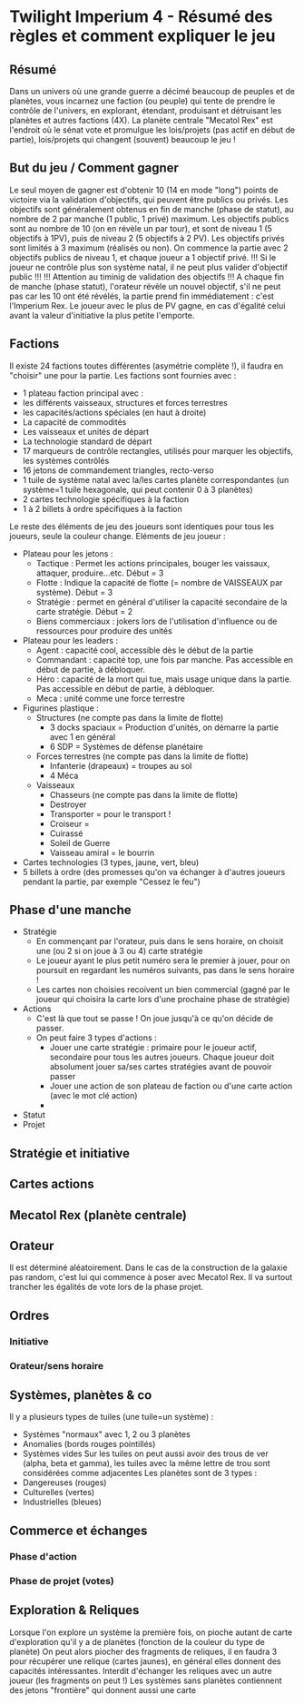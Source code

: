 # Twilight Imperium 4 - Résumé des règles et comment expliquer le jeu

## Résumé
Dans un univers où une grande guerre a décimé beaucoup de peuples et de planètes, vous incarnez une faction (ou peuple) qui tente de prendre le contrôle de l'univers, en explorant, étendant, produisant et détruisant les planètes et autres factions (4X).
La planète centrale "Mecatol Rex" est l'endroit où le sénat vote et promulgue les lois/projets (pas actif en début de partie), lois/projets qui changent (souvent) beaucoup le jeu !

## But du jeu / Comment gagner
Le seul moyen de gagner est d'obtenir 10 (14 en mode "long") points de victoire via la validation d'objectifs, qui peuvent être publics ou privés.
Les objectifs sont généralement obtenus en fin de manche (phase de statut), au nombre de 2 par manche (1 public, 1 privé) maximum.
Les objectifs publics sont au nombre de 10 (on en révèle un par tour), et sont de niveau 1 (5 objectifs à 1PV), puis de niveau 2 (5 objectifs à 2 PV). Les objectifs privés sont limités à 3 maximum (réalisés ou non).
On commence la partie avec 2 objectifs publics de niveau 1, et chaque joueur a 1 objectif privé.
!!! Si le joueur ne contrôle plus son système natal, il ne peut plus valider d'objectif public !!!
!!! Attention au timinig de validation des objectifs !!!
A chaque fin de manche (phase statut), l'orateur révèle un nouvel objectif, s'il ne peut pas car les 10 ont été révélés, la partie prend fin immédiatement : c'est l'Imperium Rex. Le joueur avec le plus de PV gagne, en cas d'égalité celui avant la valeur d'initiative la plus petite l'emporte.

## Factions
Il existe 24 factions toutes différentes (asymétrie complète !), il faudra en "choisir" une pour la partie.
Les factions sont fournies avec :
* 1 plateau faction principal avec :
 * les différents vaisseaux, structures et forces terrestres
 * les capacités/actions spéciales (en haut à droite)
 * La capacité de commodités
 * Les vaisseaux et unités de départ
 * La technologie standard de départ
* 17 marqueurs de contrôle rectangles, utilisés pour marquer les objectifs, les systèmes contrôlés
* 16 jetons de commandement triangles, recto-verso
* 1 tuile de système natal avec la/les cartes planète correspondantes (un système=1 tuile hexagonale, qui peut contenir 0 à 3 planètes)
* 2 cartes technologie spécifiques à la faction
* 1 à 2 billets à ordre spécifiques à la faction

Le reste des éléments de jeu des joueurs sont identiques pour tous les joueurs, seule la couleur change.
Eléments de jeu joueur :
* Plateau pour les jetons :
  * Tactique : Permet les actions principales, bouger les vaissaux, attaquer, produire...etc. Début = 3
  * Flotte : Indique la capacité de flotte (= nombre de VAISSEAUX par système). Début = 3
  * Stratégie : permet en général d'utiliser la capacité secondaire de la carte stratégie. Début = 2
  * Biens commerciaux : jokers lors de l'utilisation d'influence ou de ressources pour produire des unités
* Plateau pour les leaders :
  * Agent : capacité cool, accessible dès le début de la partie
  * Commandant : capacité top, une fois par manche. Pas accessible en début de partie, à débloquer.
  * Héro : capacité de la mort qui tue, mais usage unique dans la partie. Pas accessible en début de partie, à débloquer.
  * Meca : unité comme une force terrestre
* Figurines plastique :
  * Structures (ne compte pas dans la limite de flotte)
    * 3 docks spaciaux = Production d'unités, on démarre la partie avec 1 en général
    * 6 SDP = Systèmes de défense planétaire
  * Forces terrestres (ne compte pas dans la limite de flotte)
    * Infanterie (drapeaux) = troupes au sol
    * 4 Méca
  * Vaisseaux
    * Chasseurs (ne compte pas dans la limite de flotte)
    * Destroyer
    * Transporter = pour le transport !
    * Croiseur =
    * Cuirassé
    * Soleil de Guerre
    * Vaisseau amiral = le bourrin
* Cartes technologies (3 types, jaune, vert, bleu)
* 5 billets à ordre (des promesses qu'on va échanger à d'autres joueurs pendant la partie, par exemple "Cessez le feu")

## Phase d'une manche
* Stratégie
  * En commençant par l'orateur, puis dans le sens horaire, on choisit une (ou 2 si on joue à 3 ou 4) carte stratégie
  * Le joueur ayant le plus petit numéro sera le premier à jouer, pour on poursuit en regardant les numéros suivants, pas dans le sens horaire !
  * Les cartes non choisies recoivent un bien commercial (gagné par le joueur qui choisira la carte lors d'une prochaine phase de stratégie)
* Actions
  * C'est là que tout se passe ! On joue jusqu'à ce qu'on décide de passer.
  * On peut faire 3 types d'actions :
    * Jouer une carte stratégie : primaire pour le joueur actif, secondaire pour tous les autres joueurs. Chaque joueur doit absolument jouer sa/ses cartes stratégies avant de pouvoir passer
    * Jouer une action de son plateau de faction ou d'une carte action (avec le mot clé action)
    * 
* Statut
* Projet

## Stratégie et initiative

## Cartes actions

## Mecatol Rex (planète centrale)

## Orateur
Il est déterminé aléatoirement. Dans le cas de la construction de la galaxie pas random, c'est lui qui commence à poser avec Mecatol Rex.
Il va surtout trancher les égalités de vote lors de la phase projet.

## Ordres
### Initiative

### Orateur/sens horaire

## Systèmes, planètes & co
Il y a plusieurs types de tuiles (une tuile=un système) :
* Systèmes "normaux" avec 1, 2 ou 3 planètes
* Anomalies (bords rouges pointillés)
* Systèmes vides
Sur les tuiles on peut aussi avoir des trous de ver (alpha, beta et gamma), les tuiles avec la même lettre de trou sont considérées comme adjacentes
Les planètes sont de 3 types :
* Dangereuses (rouges)
* Culturelles (vertes)
* Industrielles (bleues)

## Commerce et échanges
### Phase d'action

### Phase de projet (votes)

## Exploration & Reliques
Lorsque l'on explore un système la première fois, on pioche autant de carte d'exploration qu'il y a de planètes (fonction de la couleur du type de planète)
On peut alors piocher des fragments de reliques, il en faudra 3 pour récupérer une relique (cartes jaunes), en général elles donnent des capacités intéressantes. Interdit d'échanger les reliques avec un autre joueur (les fragments on peut !)
Les systèmes sans planètes contiennent des jetons "frontière" qui donnent aussi une carte
